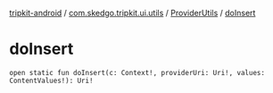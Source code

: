 [tripkit-android](../../index.md) / [com.skedgo.tripkit.ui.utils](../index.md) / [ProviderUtils](index.md) / [doInsert](./do-insert.md)

# doInsert

`open static fun doInsert(c: Context!, providerUri: Uri!, values: ContentValues!): Uri!`